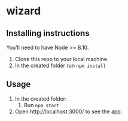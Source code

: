 # wizard


## Installing instructions
You’ll need to have Node >= 8.10.

1. Clone this repo to your local machine.
1. In the created folder run ```npm install```
   
## Usage
1. In the created folder:
   1. Run ```npm start``` 
1. Open http://localhost:3000/ to see the app.
